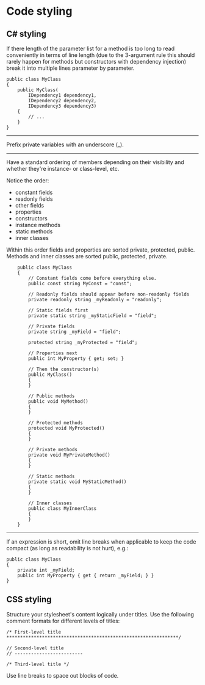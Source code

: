 # Code styling



## C\# styling

If there length of the parameter list for a method is too long to read conveniently in terms of line length (due to the 3-argument rule this should rarely happen for methods but constructors with dependency injection) break it into multiple lines parameter by parameter.

    public class MyClass
    {
        public MyClass(
            IDependency1 dependency1,
            IDependency2 dependency2,
            IDependency3 dependency3)
        {
            // ...
        }
    }

----------

Prefix private variables with an underscore (_).

----------

Have a standard ordering of members depending on their visibility and whether they're instance- or class-level, etc.

Notice the order: 
- constant fields
- readonly fields
- other fields
- properties
- constructors
- instance methods
- static methods
- inner classes

Within this order fields and properties are sorted private, protected, public.
Methods and inner classes are sorted public, protected, private.

```
    public class MyClass
    {
        // Constant fields come before everything else.
        public const string MyConst = "const";
	
        // Readonly fields should appear before non-readonly fields
        private readonly string _myReadonly = "readonly";
	
        // Static fields first
        private static string _myStaticField = "field";

        // Private fields
        private string _myField = "field";

        protected string _myProtected = "field";

        // Properties next
        public int MyProperty { get; set; }

        // Then the constructor(s)
        public MyClass()
        {
        }

        // Public methods
        public void MyMethod()
        {
        }

        // Protected methods
        protected void MyProtected()
        {
        }

        // Private methods
        private void MyPrivateMethod()
        {
        }

        // Static methods
        private static void MyStaticMethod()
        {
        }

        // Inner classes
        public class MyInnerClass
        {
        }
    }
```

----------

If an expression is short, omit line breaks when applicable to keep the code compact (as long as readability is not hurt), e.g.:

    public class MyClass
    {
        private int _myField;
        public int MyProperty { get { return _myField; } }
    }


## CSS styling

Structure your stylesheet's content logically under titles. Use the following comment formats for different levels of titles:

	/* First-level title
	***************************************************************/
	
	// Second-level title
	// -------------------------
	
	/* Third-level title */

Use line breaks to space out blocks of code.

